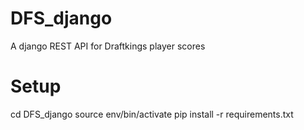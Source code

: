 # DFS_django
A django REST API for Draftkings player scores

# Setup

cd DFS_django
source env/bin/activate
pip install -r requirements.txt
